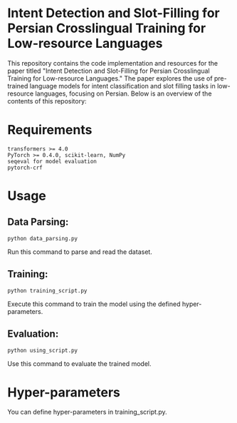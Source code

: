 # Intent Detection and Slot-Filling for Persian Crosslingual Training for Low-resource Languages
This repository contains the code implementation and resources for the paper titled "Intent Detection and Slot-Filling for Persian Crosslingual Training for Low-resource Languages." The paper explores the use of pre-trained language models for intent classification and slot filling tasks in low-resource languages, focusing on Persian. Below is an overview of the contents of this repository:

# Requirements

    transformers >= 4.0
    PyTorch >= 0.4.0, scikit-learn, NumPy
    seqeval for model evaluation
    pytorch-crf

# Usage

## Data Parsing:

    python data_parsing.py

Run this command to parse and read the dataset.
    
## Training:

    python training_script.py

Execute this command to train the model using the defined hyper-parameters.
    
## Evaluation:

    python using_script.py

Use this command to evaluate the trained model.

# Hyper-parameters

You can define hyper-parameters in training_script.py.
